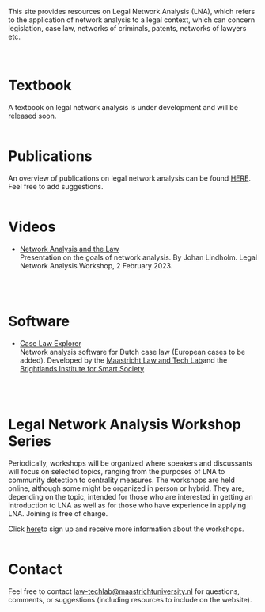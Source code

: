 This site provides resources on Legal Network Analysis (LNA), which refers to the application of network analysis to a legal context, which can concern legislation, case law, networks of criminals, patents, networks of lawyers etc.
<br>
<br>
<br>

# Textbook
A textbook on legal network analysis is under development and will be released soon.
<br>
<br>

# Publications
An overview of publications on legal network analysis can be found [HERE](https://docs.google.com/spreadsheets/d/141XYwo0EK0TrenPnI9q95ZVYRfs3By0W/edit?usp=sharing&ouid=101337972402489378078&rtpof=true&sd=true). Feel free to add suggestions.
<br>
<br>

# Videos
* [Network Analysis and the Law](https://play.umu.se/media/t/0_xvu5g1bd)<br>
Presentation on the goals of network analysis. By Johan Lindholm. Legal Network Analysis Workshop, 2 February 2023.
<br>
<br>

# Software
* [Case Law Explorer](https://maastrichtlawtech.github.io/case-explorer-ui/#/userguide/)<br>
Network analysis software for Dutch case law (European cases to be added). Developed by the [Maastricht Law and Tech Lab](https://www.maastrichtuniversity.nl/about-um/faculties/law/research/law-and-tech-lab)and the [Brightlands Institute for Smart Society](https://www.biss-institute.com/)
<br>
<br>

# Legal Network Analysis Workshop Series
Periodically, workshops will be organized where speakers and discussants will focus on selected topics, ranging from the purposes of LNA to community detection to centrality measures. The workshops are held online, although some might be organized in person or hybrid. They are, depending on the topic, intended for those who are interested in getting an introduction to LNA as well as for those who have experience in applying LNA. Joining is free of charge.

Click [here](https://c.spotler.com/ct/m5/k1/EJJ7KbjBI1CR6ORcqYgaKOspc-5jsaq35vFth5Lo1pTSWaj2fuxModjZebh8-SW2/tHkiJ7wgyidPhXY)to sign up and receive more information about the workshops.
<br>
<br>

# Contact
Feel free to contact law-techlab@maastrichtuniversity.nl for questions, comments, or suggestions (including resources to include on the website).
